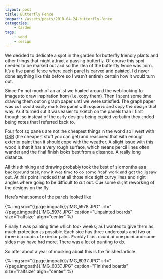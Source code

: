 ```yaml
---
layout: post
title: Butterfly Fence
imgpath: /assets/posts/2010-04-24-butterfly-fence
categories:
    - Garden
tags:
    - wood
    - design    
---
```


We decided to dedicate a spot in the garden for butterfly friendly plants and other things that might attract a passing butterfly.  Of course this spot needed to be marked out and so the idea of the butterfly fence was born.  It’s a five panel fence where each panel is carved and painted.  I’d never done anything like this before so I wasn’t entirely certain how it would turn out.

Since I’m not much of an artist we hunted around the web looking for images to draw inspiration from (i.e. copy them).  Then I spent some time drawing them out on graph paper until we were satisfied.  The graph paper was so I could easily mark the panel with squares and copy the design that way.  As it turned out it was easier to sketch on the panels than I first thought so instead of the early designs being copied verbatim they ended being notes that I referred back to.

Four foot sq panels are not the cheapest things in the world so I went with [OSB](https://en.wikipedia.org/wiki/Oriented_strand_board) (the cheapest stuff you can get) and reasoned that with enough exterior paint than it should cope with the weather.  A slight issue with this wood is that it has a very rough surface, which means pencil lines often wander and the final finish looks best  from a distance.  A really long distance.

All this thinking and drawing probably took the best of six months as a background task, now it was time to do some ‘real’ work and get the jigsaw out.  At this point I noticed that all those nice tight curvy lines and right angles where going to be difficult to cut out.  Cue some slight reworking of the designs on the fly.

Here’s what some of the panels looked like

{% img src="{{page.imgpath}}/IMG_5978.JPG" url="{{page.imgpath}}/IMG_5978.JPG" caption="Unpainted boards" size="halfsize" align="center" %}

Finally it was painting time which took weeks; as I wanted to give them as much protection as possible.  Each side has three undercoats and two or three top coats of exterior paint.  Frankly I lost count at one point and some sides may have had more.  There was a lot of painting to do.

So after about a year of mucking about this is the finished article.

{% img src="{{page.imgpath}}/IMG_6037.JPG" url="{{page.imgpath}}/IMG_6037.JPG" caption="Finished boards" size="halfsize" align="center" %}
